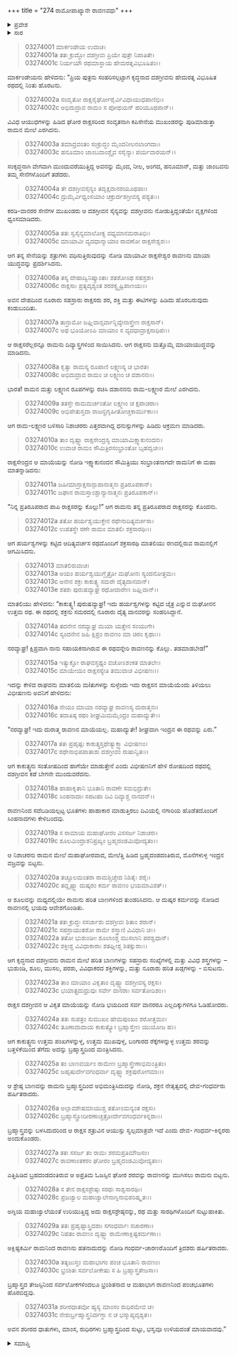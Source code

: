 +++
title = "274 ರಾಮೋಪಾಖ್ಯಾನೇ ರಾವಣವಧಃ"
+++

<details><summary>ಪ್ರವೇಶ</summary>


।।   ಓಂ ಓಂ ನಮೋ ನಾರಾಯಣಾಯ।।   ಶ್ರೀ ವೇದವ್ಯಾಸಾಯ ನಮಃ ।।

ಶ್ರೀ ಕೃಷ್ಣದ್ವೈಪಾಯನ ವೇದವ್ಯಾಸ ವಿರಚಿತ  

**ಶ್ರೀ ಮಹಾಭಾರತ**

**ಆರಣ್ಯಕ ಪರ್ವ**

**ದ್ರೌಪದೀಹರಣ ಪರ್ವ**

**ಅಧ್ಯಾಯ 274**

</details>


<details><summary>ಸಾರ</summary>

ರಾಮ-ರಾವಣರ ಘೋರ ಯುದ್ಧವು ನಡೆಯುತ್ತಿರುವಾಗ ಇಂದ್ರನು ಕಳುಹಿಸಿದ ರಥವನ್ನು ರಾಮನು ಏರಿದುದು (1-17). ಬ್ರಹ್ಮಾಸ್ತ್ರವನ್ನುಪಯೋಗಿಸಿ ರಾಮನು ರಾವಣನನ್ನು ವಧಿಸಿದುದು (18-31).

</details>



> 03274001 ಮಾರ್ಕಂಡೇಯ ಉವಾಚ।  
03274001a ತತಃ ಕ್ರುದ್ಧೋ ದಶಗ್ರೀವಃ ಪ್ರಿಯೇ ಪುತ್ರೇ ನಿಪಾತಿತೇ।  
03274001c ನಿರ್ಯಯೌ ರಥಮಾಸ್ಥಾಯ ಹೇಮರತ್ನವಿಭೂಷಿತಂ।।

ಮಾರ್ಕಂಡೇಯನು ಹೇಳಿದನು: “ಪ್ರಿಯ ಪುತ್ರನು ಸಂಹರಿಸಲ್ಪಟ್ಟಾಗ ಕೃದ್ಧನಾದ ದಶಗ್ರೀವನು ಹೇಮರತ್ನ ವಿಭೂಷಿತ ರಥದಲ್ಲಿ  ನಿಂತು ಹೊರಟನು.

> 03274002a ಸಂವೃತೋ ರಾಕ್ಷಸೈರ್ಘೋರೈರ್ವಿವಿಧಾಯುಧಪಾಣಿಭಿಃ।   
03274002c ಅಭಿದುದ್ರಾವ ರಾಮಂ ಸ ಪೋಥಯನ್ ಹರಿಯೂಥಪಾನ್।।

ವಿವಿಧ ಆಯುಧಗಳನ್ನು ಹಿಡಿದ ಘೋರ ರಾಕ್ಷಸರಿಂದ ಸಂವೃತನಾಗಿ  ಕಪಿಸೇನೆಯ ಮುಖಂಡರನ್ನು ಪುಡಿಮಾಡುತ್ತಾ ರಾಮನ ಮೇಲೆ ಎರಗಿದನು.

> 03274003a ತಮಾದ್ರವಂತಂ ಸಂಕ್ರುದ್ಧಂ ಮೈಂದನೀಲನಲಾಂಗದಾಃ।  
03274003c ಹನೂಮಾಂ ಜಾಂಬವಾಂಶ್ಚೈವ ಸಸೈನ್ಯಾಃ ಪರ್ಯವಾರಯನ್।।

ಸಂಕೃದ್ಧನಾಗಿ ವೇಗವಾಗಿ ಮುಂದುವರೆಯುತ್ತಿದ್ದ ಅವನನ್ನು ಮೈಂದ, ನೀಲ, ಅಂಗದ, ಹನೂಮಾನ್, ಮತ್ತು ಜಾಂಬವನು ತಮ್ಮ ಸೇನೆಗಳೊಂದಿಗೆ ತಡೆದರು.

> 03274004a ತೇ ದಶಗ್ರೀವಸೈನ್ಯಂ ತದೃಕ್ಷವಾನರಯೂಥಪಾಃ।  
03274004c ದ್ರುಮೈರ್ವಿಧ್ವಂಸಯಾಂ ಚಕ್ರುರ್ದಶಗ್ರೀವಸ್ಯ ಪಶ್ಯತಃ।।

ಕರಡಿ-ವಾನರರ ಸೇನೆಗಳ ಮುಖಂಡರು ಆ ದಶಗ್ರೀವನ ಸೈನ್ಯವನ್ನು ದಶಗ್ರೀವನು ನೋಡುತ್ತಿದ್ದಂತೆಯೇ ವೃಕ್ಷಗಳಿಂದ ಧ್ವಂಸಮಾಡಿದರು.

> 03274005a ತತಃ ಸ್ವಸೈನ್ಯಮಾಲೋಕ್ಯ ವಧ್ಯಮಾನಮರಾತಿಭಿಃ।   
03274005c ಮಾಯಾವೀ ವ್ಯದಧಾನ್ಮಾಯಾಂ ರಾವಣೋ ರಾಕ್ಷಸೇಶ್ವರಃ।।

ಆಗ ತನ್ನ ಸೇನೆಯನ್ನು ಶತ್ರುಗಳು ವಧಿಸುತ್ತಿರುವುದನ್ನು ನೋಡಿ ಮಾಯಾವೀ ರಾಕ್ಷಸೇಶ್ವರ ರಾವಣನು ಮಾಯಾ ಯುದ್ಧವನ್ನು ಪ್ರದರ್ಶಿಸಿದನು.

> 03274006a ತಸ್ಯ ದೇಹಾದ್ವಿನಿಷ್ಕ್ರಾಂತಾಃ ಶತಶೋಽಥ ಸಹಸ್ರಶಃ।  
03274006c ರಾಕ್ಷಸಾಃ ಪ್ರತ್ಯದೃಶ್ಯಂತ ಶರಶಕ್ತ್ಯೃಷ್ಟಿಪಾಣಯಃ।।

ಅವನ ದೇಹದಿಂದ ನೂರಾರು ಸಹಸ್ರಾರು ರಾಕ್ಷಸರು ಶರ, ಶಕ್ತಿ ಮತ್ತು ಈಟಿಗಳನ್ನು ಹಿಡಿದು ಹೊರಬರುವುದು ಕಂಡುಬಂದಿತು.

> 03274007a ತಾನ್ರಾಮೋ ಜಘ್ನಿವಾನ್ಸರ್ವಾನ್ದಿವ್ಯೇನಾಸ್ತ್ರೇಣ ರಾಕ್ಷಸಾನ್।  
03274007c ಅಥ ಭೂಯೋಽಪಿ ಮಾಯಾಂ ಸ ವ್ಯದಧಾದ್ರಾಕ್ಷಸಾಧಿಪಃ।।

ಆ ರಾಕ್ಷಸರೆಲ್ಲರನ್ನೂ ರಾಮನು ದಿವ್ಯಾಸ್ತ್ರಗಳಿಂದ ಸಾಯಿಸಿದನು. ಆಗ ರಾಕ್ಷಸನು ಮತ್ತೊಮ್ಮೆ ಮಾಯಾಯುದ್ಧವನ್ನು ಮಾಡಿದನು.

> 03274008a ಕೃತ್ವಾ ರಾಮಸ್ಯ ರೂಪಾಣಿ ಲಕ್ಷ್ಮಣಸ್ಯ ಚ ಭಾರತ।  
03274008c ಅಭಿದುದ್ರಾವ ರಾಮಂ ಚ ಲಕ್ಷ್ಮಣಂ ಚ ದಶಾನನಃ।।

ಭಾರತ! ರಾಮನ ಮತ್ತು ಲಕ್ಷ್ಮಣನ ರೂಪಗಳನ್ನು ರಚಿಸಿ ದಶಾನನನು ರಾಮ-ಲಕ್ಷ್ಮಣರ ಮೇಲೆ ಎರಗಿದನು.

> 03274009a ತತಸ್ತೇ ರಾಮಮರ್ಚಂತೋ ಲಕ್ಷ್ಮಣಂ ಚ ಕ್ಷಪಾಚರಾಃ।  
03274009c ಅಭಿಪೇತುಸ್ತದಾ ರಾಜನ್ಪ್ರಗೃಹೀತೋಚ್ಚಕಾರ್ಮುಕಾಃ।।

ಆಗ ರಾಮ-ಲಕ್ಷ್ಮಣರ ಬಳಿಸಾರಿ ನಿಶಾಚರರು ಎತ್ತರವಾಗಿದ್ದ ಧನುಸ್ಸುಗಳನ್ನು ಹಿಡಿದು ಆಕ್ರಮಣ ಮಾಡಿದರು.

> 03274010a ತಾಂ ದೃಷ್ಟ್ವಾ ರಾಕ್ಷಸೇಂದ್ರಸ್ಯ ಮಾಯಾಮಿಕ್ಷ್ವಾಕುನಂದನಃ।  
03274010c ಉವಾಚ ರಾಮಂ ಸೌಮಿತ್ರಿರಸಂಭ್ರಾಂತೋ ಬೃಹದ್ವಚಃ।।

ರಾಕ್ಷಸೇಂದ್ರನ ಆ ಮಾಯೆಯನ್ನು ನೋಡಿ ಇಕ್ಷ್ವಾಕುನಂದನ ಸೌಮಿತ್ರಿಯು ಸಂಭ್ರಾಂತನಾಗದೇ ರಾಮನಿಗೆ ಈ ಮಹಾ ಮಾತನ್ನಾಡಿದನು:

> 03274011a ಜಹೀಮಾನ್ರಾಕ್ಷಸಾನ್ಪಾಪಾನಾತ್ಮನಃ ಪ್ರತಿರೂಪಕಾನ್।   
03274011c ಜಘಾನ ರಾಮಸ್ತಾಂಶ್ಚಾನ್ಯಾನಾತ್ಮನಃ ಪ್ರತಿರೂಪಕಾನ್।।

“ನಿನ್ನ ಪ್ರತಿರೂಪರಾದ ಪಾಪಿ ರಾಕ್ಷಸರನ್ನು ಕೊಲ್ಲು!” ಆಗ ರಾಮನು ತನ್ನ ಪ್ರತಿರೂಪರಾದ ರಾಕ್ಷಸರನ್ನು ಕೊಂದನು.

> 03274012a ತತೋ ಹರ್ಯಶ್ವಯುಕ್ತೇನ ರಥೇನಾದಿತ್ಯವರ್ಚಸಾ।  
03274012c ಉಪತಸ್ಥೇ ರಣೇ ರಾಮಂ ಮಾತಲಿಃ ಶಕ್ರಸಾರಥಿಃ।।

ಆಗ ಹರ್ಯಶ್ವಗಳನ್ನು ಕಟ್ಟಿದ ಆದಿತ್ಯವರ್ಚಸ ರಥದೊಂದಿಗೆ ಶಕ್ರಸಾರಥಿ ಮಾತಲಿಯು ರಣದಲ್ಲಿರುವ ರಾಮನಲ್ಲಿಗೆ ಆಗಮಿಸಿದನು.

> 03274013 ಮಾತಲಿರುವಾಚ।  
03274013a ಅಯಂ ಹರ್ಯಶ್ವಯುಗ್ಜೈತ್ರೋ ಮಘೋನಃ ಸ್ಯಂದನೋತ್ತಮಃ।   
03274013c ಅನೇನ ಶಕ್ರಃ ಕಾಕುತ್ಸ್ಥ ಸಮರೇ ದೈತ್ಯದಾನವಾನ್।  
03274013e ಶತಶಃ ಪುರುಷವ್ಯಾಘ್ರ ರಥೋದಾರೇಣ ಜಘ್ನಿವಾನ್।।

ಮಾತಲಿಯು ಹೇಳಿದನು: “ಕಾಕುತ್ಸ್ಥ! ಪುರುಷವ್ಯಾಘ್ರ! ಇದು ಹರ್ಯಶ್ವಗಳನ್ನು ಕಟ್ಟಿದ ಜೈತ್ರ ಎನ್ನುವ ಮಘೋನನ ಉತ್ತಮ ರಥ. ಈ ರಥದಲ್ಲಿ ಶಕ್ರನು ಸಮರದಲ್ಲಿ ನೂರಾರು ದೈತ್ಯ ದಾನವರನ್ನು ಸಂಹರಿಸಿದ್ದಾನೆ.

> 03274014a ತದನೇನ ನರವ್ಯಾಘ್ರ ಮಯಾ ಯತ್ತೇನ ಸಂಯುಗೇ।   
03274014c ಸ್ಯಂದನೇನ ಜಹಿ ಕ್ಷಿಪ್ರಂ ರಾವಣಂ ಮಾ ಚಿರಂ ಕೃಥಾಃ।।

ನರವ್ಯಾಘ್ರ! ಕ್ಷಿಪ್ರವಾಗಿ ನಾನು ಸಹಾಯಕನಾಗಿರುವ ಈ ರಥವನ್ನೇರಿ ರಾವಣನನ್ನು ಕೊಲ್ಲು. ತಡಮಾಡಬೇಡ!”

> 03274015a ಇತ್ಯುಕ್ತೋ ರಾಘವಸ್ತಥ್ಯಂ ವಚೋಽಶಂಕತ ಮಾತಲೇಃ।  
03274015c ಮಾಯೇಯಂ ರಾಕ್ಷಸಸ್ಯೇತಿ ತಮುವಾಚ ವಿಭೀಷಣಃ।।

ಇದನ್ನು ಕೇಳಿದ ರಾಘವನು ಮಾತಲಿಯ ಮiತುಗಳನ್ನು ಸುಳ್ಳೆಂದು ಇದು ರಾಕ್ಷಸನ ಮಾಯೆಯೆಂದು ತಿಳಿಯಲು ವಿಭೀಷಣನು ಅವನಿಗೆ ಹೇಳಿದನು:

> 03274016a ನೇಯಂ ಮಾಯಾ ನರವ್ಯಾಘ್ರ ರಾವಣಸ್ಯ ದುರಾತ್ಮನಃ।  
03274016c ತದಾತಿಷ್ಠ ರಥಂ ಶೀಘ್ರಮಿಮಮೈಂದ್ರಂ ಮಹಾದ್ಯುತೇ।।

“ನರವ್ಯಾಘ್ರ! ಇದು ದುರಾತ್ಮ ರಾವಣನ ಮಾಯೆಯಲ್ಲ. ಮಹಾದ್ಯುತೇ! ಶೀಘ್ರವಾಗಿ ಇಂದ್ರನ ಈ ರಥವನ್ನು ಏರು.”

> 03274017a ತತಃ ಪ್ರಹೃಷ್ಟಃ ಕಾಕುತ್ಸ್ಥಸ್ತಥೇತ್ಯುಕ್ತ್ವಾ ವಿಭೀಷಣಂ।  
03274017c ರಥೇನಾಭಿಪಪಾತಾಶು ದಶಗ್ರೀವಂ ರುಷಾನ್ವಿತಃ।।

ಆಗ ಕಾಕುತ್ಸ್ಥನು ಸಂತೋಷದಿಂದ ಹಾಗೆಯೇ ಮಾಡುತ್ತೇನೆ ಎಂದು ವಿಭೀಷಣನಿಗೆ ಹೇಳಿ ರೋಷದಿಂದ ರಥದಲ್ಲಿ ದಶಗ್ರೀವನ ಕಡೆ ಬೇಗನೇ ಮುಂದುವರೆದನು.

> 03274018a ಹಾಹಾಕೃತಾನಿ ಭೂತಾನಿ ರಾವಣೇ ಸಮಭಿದ್ರುತೇ।  
03274018c ಸಿಂಹನಾದಾಃ ಸಪಟಹಾ ದಿವಿ ದಿವ್ಯಾಶ್ಚ ನಾನದನ್।।

ರಾವಣನಿಂದ ಸದೆಬಡಿಯಲ್ಪಟ್ಟ ಭೂತಗಳು ಹಾಹಾಕಾರ ಮಾಡುತ್ತಿರಲು ದಿವಿಯಲ್ಲಿ ನಗಾರಿಯ ಹೊಡೆತದೊಂದಿಗೆ ಸಿಂಹನಾದಗಳು ಕೇಳಿಬಂದವು.

> 03274019a ಸ ರಾಮಾಯ ಮಹಾಘೋರಂ ವಿಸಸರ್ಜ ನಿಶಾಚರಃ।  
03274019c ಶೂಲಮಿಂದ್ರಾಶನಿಪ್ರಖ್ಯಂ ಬ್ರಹ್ಮದಂಡಮಿವೋದ್ಯತಂ।।

ಆ ನಿಶಾಚರನು ರಾಮನ ಮೇಲೆ ಮಹಾಘೋರವಾದ, ಮೇಲೆತ್ತಿ ಹಿಡಿದ ಬ್ರಹ್ಮದಂಡದಂತಿರುವ, ಮೊನೆಗಳುಳ್ಳ ಇಂದ್ರನ ವಜ್ರವನ್ನು ಬಿಟ್ಟನು.

> 03274020a ತಚ್ಚೂಲಮಂತರಾ ರಾಮಶ್ಚಿಚ್ಚೇದ ನಿಶಿತೈಃ ಶರೈಃ।  
03274020c ತದ್ದೃಷ್ಟ್ವಾ ದುಷ್ಕರಂ ಕರ್ಮ ರಾವಣಂ ಭಯಮಾವಿಶತ್।।

ಆ ಶೂಲವನ್ನು ಮಧ್ಯದಲ್ಲಿಯೇ ರಾಮನು ಹರಿತ ಬಾಣಗಳಿಂದ ತುಂಡರಿಸಿದನು. ಆ ದುಷ್ಕರ ಕರ್ಮವನ್ನು ನೋಡಿದ ರಾವಣನಲ್ಲಿ ಭಯವು ಆವೇಶಗೊಂಡಿತು.

> 03274021a ತತಃ ಕ್ರುದ್ಧಃ ಸಸರ್ಜಾಶು ದಶಗ್ರೀವಃ ಶಿತಾಂ ಶರಾನ್।  
03274021c ಸಹಸ್ರಾಯುತಶೋ ರಾಮೇ ಶಸ್ತ್ರಾಣಿ ವಿವಿಧಾನಿ ಚ।।  
03274022a ತತೋ ಭುಶುಂಡೀಃ ಶೂಲಾಂಶ್ಚ ಮುಸಲಾನಿ ಪರಶ್ವಧಾನ್।  
03274022c ಶಕ್ತೀಶ್ಚ ವಿವಿಧಾಕಾರಾಃ ಶತಘ್ನೀಶ್ಚ ಶಿತಕ್ಷುರಾಃ।।

ಆಗ ಕೃದ್ಧನಾದ ದಶಗ್ರೀವನು ರಾಮನ ಮೇಲೆ ಹರಿತ ಬಾಣಗಳನ್ನು ಸಹಸ್ರಾರು ಸಂಖ್ಯೆಗಳಲ್ಲಿ ಮತ್ತು ವಿವಿಧ ಶಸ್ತ್ರಗಳನ್ನು – ಭುಶುಂಡಿ, ಶೂಲ, ಮುಸಲ, ಪರಶು, ವಿವಿಧಾಕರದ ಶಕ್ತಿಗಳನ್ನು, ಮತ್ತು ನೂರಾರು ಹರಿತ ಖಡ್ಗಗಳನ್ನು - ಬಿಸುಟನು.

> 03274023a ತಾಂ ಮಾಯಾಂ ವಿಕೃತಾಂ ದೃಷ್ಟ್ವಾ ದಶಗ್ರೀವಸ್ಯ ರಕ್ಷಸಃ।  
03274023c ಭಯಾತ್ಪ್ರದುದ್ರುವುಃ ಸರ್ವೇ ವಾನರಾಃ ಸರ್ವತೋದಿಶಂ।।

ರಾಕ್ಷಸ ದಶಗ್ರೀವನ ಆ ವಿಕೃತ ಮಾಯೆಯನ್ನು ನೋಡಿ ಭಯದಿಂದ ಸರ್ವ ವಾನರರೂ ಎಲ್ಲದಿಕ್ಕುಗಳಿಗೂ ಓಡಿಹೋದರು.

> 03274024a ತತಃ ಸುಪತ್ರಂ ಸುಮುಖಂ ಹೇಮಪುಂಖಂ ಶರೋತ್ತಮಂ।  
03274024c ತೂಣಾದಾದಾಯ ಕಾಕುತ್ಸ್ಥೋ ಬ್ರಹ್ಮಾಸ್ತ್ರೇಣ ಯುಯೋಜ ಹ।।

ಆಗ ಕಾಕುತ್ಸ್ಥನು ಉತ್ತಮ ಪಂಖಗಳನ್ನುಳ್ಳ, ಉತ್ತಮ ಮುಖವುಳ್ಳ, ಬಂಗಾರದ ರೆಕ್ಕೆಗಳನ್ನುಳ್ಳ ಉತ್ತಮ ಶರವನ್ನು ಬತ್ತಳಿಕೆಯಿಂದ ತೆಗೆದು ಅದನ್ನು ಬ್ರಹ್ಮಾಸ್ತ್ರದಿಂದ ಮಂತ್ರಿಸಿದನು.

> 03274025a ತಂ ಬಾಣವರ್ಯಂ ರಾಮೇಣ ಬ್ರಹ್ಮಾಸ್ತ್ರೇಣಾಭಿಮಂತ್ರಿತಂ।  
03274025c ಜಹೃಷುರ್ದೇವಗಂಧರ್ವಾ ದೃಷ್ಟ್ವಾ ಶಕ್ರಪುರೋಗಮಾಃ।।

ಆ ಶ್ರೇಷ್ಠ ಬಾಣವನ್ನು ರಾಮನು ಬ್ರಹ್ಮಾಸ್ತ್ರದಿಂದ ಅಭಿಮಂತ್ರಿಸಿದುದನ್ನು ನೋಡಿ, ಶಕ್ರನ ನೇತೃತ್ವದಲ್ಲಿ ದೇವ-ಗಂಧರ್ವರು ಹರ್ಷಿತರಾದರು.

> 03274026a ಅಲ್ಪಾವಶೇಷಮಾಯುಶ್ಚ ತತೋಽಮನ್ಯಂತ ರಕ್ಷಸಃ।   
03274026c ಬ್ರಹ್ಮಾಸ್ತ್ರೋದೀರಣಾಚ್ಚತ್ರೋರ್ದೇವಗಂಧರ್ವಕಿನ್ನರಾಃ।।

ಬ್ರಹ್ಮಾಸ್ತ್ರವನ್ನು ಬಳಸಿದುದರಿಂದ ಆ ರಾಕ್ಷಸ ಶತ್ರುವಿನ ಆಯುಸ್ಸು ಸ್ವಲ್ಪಮಾತ್ರವೇ ಇದೆ ಎಂದು ದೇವ- ಗಂಧರ್ವ-ಕಿನ್ನರರು ಅಂದುಕೊಂಡರು.

> 03274027a ತತಃ ಸಸರ್ಜ ತಂ ರಾಮಃ ಶರಮಪ್ರತಿಮೌಜಸಂ।  
03274027c ರಾವಣಾಂತಕರಂ ಘೋರಂ ಬ್ರಹ್ಮದಂಡಮಿವೋದ್ಯತಂ।।

ಎತ್ತಿಹಿಡಿದ ಬ್ರಹದಂಡದಂತಿರುವ ಆ ಅಪ್ರತಿಮ ಓಜಸ್ಸಿನ ಘೋರ ಶರವನ್ನು ರಾವಣನನ್ನು ಮುಗಿಸಲು ರಾಮನು ಬಿಟ್ಟನು.

> 03274028a ಸ ತೇನ ರಾಕ್ಷಸಶ್ರೇಷ್ಠಃ ಸರಥಃ ಸಾಶ್ವಸಾರಥಿಃ।  
03274028c ಪ್ರಜಜ್ವಾಲ ಮಹಾಜ್ವಾಲೇನಾಗ್ನಿನಾಭಿಪರಿಷ್ಕೃತಃ।।

ಅಗ್ನಿಯ ಮಹಾಜ್ವಾಲೆಯಂತೆ ಉರಿಯುತ್ತಿದ್ದ ಅದು ರಾಕ್ಷಸಶ್ರೇಷ್ಠನನ್ನು, ರಥ ಮತ್ತು ಸಾರಥಿಗಳೊಂದಿಗೆ ಸುಟ್ಟುಹಾಕಿತು.

> 03274029a ತತಃ ಪ್ರಹೃಷ್ಟಾಸ್ತ್ರಿದಶಾಃ ಸಗಂಧರ್ವಾಃ ಸಚಾರಣಾಃ।  
03274029c ನಿಹತಂ ರಾವಣಂ ದೃಷ್ಟ್ವಾ ರಾಮೇಣಾಕ್ಲಿಷ್ಟಕರ್ಮಣಾ।।

ಅಕ್ಲಿಷ್ಟಕರ್ಮಿ ರಾಮನಿಂದ ರಾವಣನು ಹತನಾದುದನ್ನು ನೋಡಿ ಗಂಧರ್ವ-ಚಾರಣರೊಂದಿಗೆ ತ್ರಿದಶರು ಹರ್ಷಿತರಾದರು.

> 03274030a ತತ್ಯಜುಸ್ತಂ ಮಹಾಭಾಗಂ ಪಂಚ ಭೂತಾನಿ ರಾವಣಂ।  
03274030c ಭ್ರಂಶಿತಃ ಸರ್ವಲೋಕೇಷು ಸ ಹಿ ಬ್ರಹ್ಮಾಸ್ತ್ರತೇಜಸಾ।।

ಬ್ರಹ್ಮಾಸ್ತ್ರದ ತೇಜಸ್ಸಿನಿಂದ ಸರ್ವಲೋಕಗಳಿಂದಲೂ ಭ್ರಂಶಿತನಾದ ಆ ಮಹಾಭಾಗ ರಾವಣನಿಂದ ಪಂಚಭೂತಗಳು ಹೊರಬಿದ್ದವು.

> 03274031a ಶರೀರಧಾತವೋ ಹ್ಯಸ್ಯ ಮಾಂಸಂ ರುಧಿರಮೇವ ಚ।  
03274031c ನೇಶುರ್ಬ್ರಹ್ಮಾಸ್ತ್ರನಿರ್ದಗ್ಧಾ ನ ಚ ಭಸ್ಮಾಪ್ಯದೃಶ್ಯತ।।

ಅವನ ಶರೀರದ ಧಾತುಗಳು, ಮಾಂಸ, ರುಧಿರಗಳು ಬ್ರಹ್ಮಾಸ್ತ್ರದಿಂದ ಸುಟ್ಟು, ಭಸ್ವವೂ ಉಳಿಯದಂತೆ ಮಾಯವಾದವು.”


<details><summary>ಸಮಾಪ್ತಿ</summary>


ಇತಿ ಶ್ರೀ ಮಹಾಭಾರತೇ ಆರಣ್ಯಕ ಪರ್ವಣಿ ದ್ರೌಪದೀಹರಣ ಪರ್ವಣಿ ರಾಮೋಪಾಖ್ಯಾನೇ ರಾವಣವಧೇ ಚತುಃಸಪ್ತತ್ಯಧಿಕದ್ವಿಶತತಮೋಽಧ್ಯಾಯ:।  
ಇದು ಮಹಾಭಾರತದ ಆರಣ್ಯಕ ಪರ್ವದಲ್ಲಿ ದ್ರೌಪದೀಹರಣ ಪರ್ವದಲ್ಲಿ ರಾಮೋಪಾಖ್ಯಾನದಲ್ಲಿ ರಾವಣವಧೆಯಲ್ಲಿ ಇನ್ನೂರಾಎಪ್ಪತ್ನಾಲ್ಕನೆಯ ಅಧ್ಯಾಯವು.


</details>
